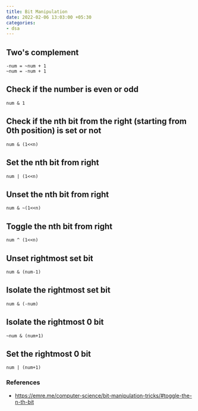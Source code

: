 ```yaml
---
title: Bit Manipulation
date: 2022-02-06 13:03:00 +05:30
categories:
- dsa
---
```


## Two's complement

```
-num = ~num + 1
~num = -num + 1
```

## Check if the number is even or odd

`num & 1`

## Check if the nth bit from the right (starting from 0th position) is set or not

`num & (1<<n)`

## Set the nth bit from right

`num | (1<<n)`

## Unset the nth bit from right

`num & ~(1<<n)`

## Toggle the nth bit from right

`num ^ (1<<n)`

## Unset rightmost set bit

`num & (num-1)`

## Isolate the rightmost set bit

`num & (-num)`

## Isolate the rightmost 0 bit

`~num & (num+1)`

## Set the rightmost 0 bit

`num | (num+1)`

### References

* https://emre.me/computer-science/bit-manipulation-tricks/#toggle-the-n-th-bit